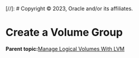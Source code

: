 [//]: # Copyright © 2023, Oracle and/or its affiliates.

# Create a Volume Group

**Parent topic:**[Manage Logical Volumes With LVM](../topics/cockpit-lvm.md)

